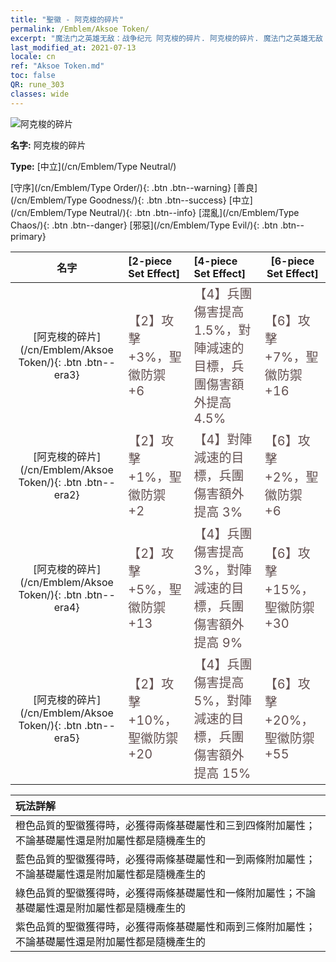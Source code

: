 ```yaml
---
title: "聖徽 - 阿克梭的碎片"
permalink: /Emblem/Aksoe Token/
excerpt: "魔法门之英雄无敌：战争纪元 阿克梭的碎片. 阿克梭的碎片. 魔法门之英雄无敌：战争纪元 聖徽 阿克梭的碎片. 魔法门之英雄无敌：战争纪元 中立 阿克梭的碎片"
last_modified_at: 2021-07-13
locale: cn
ref: "Aksoe Token.md"
toc: false
QR: rune_303
classes: wide
---
```


  ![阿克梭的碎片](/images/r/rune_icon_303.png)

 **名字:** 阿克梭的碎片

 **Type:** [中立](/cn/Emblem/Type Neutral/)

  [守序](/cn/Emblem/Type Order/){: .btn .btn--warning}   [善良](/cn/Emblem/Type Goodness/){: .btn .btn--success}   [中立](/cn/Emblem/Type Neutral/){: .btn .btn--info}   [混亂](/cn/Emblem/Type Chaos/){: .btn .btn--danger}   [邪惡](/cn/Emblem/Type Evil/){: .btn .btn--primary} 

  |  名字    | [2-piece Set Effect] | [4-piece Set Effect] | [6-piece Set Effect]  | 
  |:-----------------------:|:-------------------|:-----------------|----------------| 
  | [阿克梭的碎片](/cn/Emblem/Aksoe Token/){: .btn .btn--era3} | <span style="color: #645252;font-size:20px">【2】攻擊 +3%，聖徽防禦 +6</span> | <span style="color: #645252;font-size:20px">【4】兵團傷害提高 1.5%，對陣減速的目標，兵團傷害額外提高 4.5%</span> | <span style="color: #645252;font-size:20px">【6】攻擊 +7%，聖徽防禦 +16</span> | 
  | [阿克梭的碎片](/cn/Emblem/Aksoe Token/){: .btn .btn--era2} | <span style="color: #645252;font-size:20px">【2】攻擊 +1%，聖徽防禦 +2</span> | <span style="color: #645252;font-size:20px">【4】對陣減速的目標，兵團傷害額外提高 3%</span> | <span style="color: #645252;font-size:20px">【6】攻擊 +2%，聖徽防禦 +6</span> | 
  | [阿克梭的碎片](/cn/Emblem/Aksoe Token/){: .btn .btn--era4} | <span style="color: #645252;font-size:20px">【2】攻擊 +5%，聖徽防禦 +13</span> | <span style="color: #645252;font-size:20px">【4】兵團傷害提高 3%，對陣減速的目標，兵團傷害額外提高 9%</span> | <span style="color: #645252;font-size:20px">【6】攻擊 +15%，聖徽防禦 +30</span> | 
  | [阿克梭的碎片](/cn/Emblem/Aksoe Token/){: .btn .btn--era5} | <span style="color: #645252;font-size:20px">【2】攻擊 +10%，聖徽防禦 +20</span> | <span style="color: #645252;font-size:20px">【4】兵團傷害提高 5%，對陣減速的目標，兵團傷害額外提高 15%</span> | <span style="color: #645252;font-size:20px">【6】攻擊 +20%，聖徽防禦 +55</span> | 

  |         玩法詳解            | 
  |:-------------------------------|
  | 橙色品質的聖徽獲得時，必獲得兩條基礎屬性和三到四條附加屬性；不論基礎屬性還是附加屬性都是隨機產生的 |
  | 藍色品質的聖徽獲得時，必獲得兩條基礎屬性和一到兩條附加屬性；不論基礎屬性還是附加屬性都是隨機產生的 |
  | 綠色品質的聖徽獲得時，必獲得兩條基礎屬性和一條附加屬性；不論基礎屬性還是附加屬性都是隨機產生的 |
  | 紫色品質的聖徽獲得時，必獲得兩條基礎屬性和兩到三條附加屬性；不論基礎屬性還是附加屬性都是隨機產生的 |
